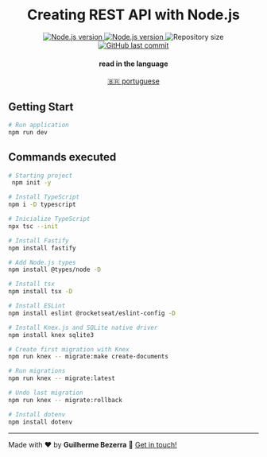 <h1 align="center">
    <br>
    Creating REST API with Node.js
</h1>

<p align="center">
  <a href="https://nodejs.org">
    <img alt="Node.js version" src="https://img.shields.io/badge/node.js-v20.11.0-43853D?style=flat&logo=node.js&logoColor=white&labelColor=43853D&color=5a5a5a">
  </a>

  <a href="https://www.typescriptlang.org">
    <img alt="Node.js version" src="https://img.shields.io/badge/typescript-v5.3.3-43853D?style=flat&logo=typescript&logoColor=white&labelColor=007acc&color=5a5a5a">
  </a>

  <img alt="Repository size" src="https://img.shields.io/github/repo-size/gbdsantos/ignite.svg">

  <a href="https://github.com/gbdsantos/ignite/commits/master">
    <img alt="GitHub last commit" src="https://img.shields.io/github/last-commit/gbdsantos/ignite.svg">
  </a>
</p>

<div align="center">
  <h4 align="center">read in the language</h4>
  <a href="https://github.com/gbdsantos/ignite/blob/master/README.pt-br.md" hreflang="pt-br" alt="pt-br">🇧🇷 portuguese
  </a>
</div>

## Getting Start

```bash
# Run application
npm run dev
```

## Commands executed

```bash
# Starting project
 npm init -y

# Install TypeScript
npm i -D typescript

# Inicialize TypeScript
npx tsc --init

# Install Fastify
npm install fastify

# Add Node.js types
npm install @types/node -D

# Install tsx
npm install tsx -D

# Install ESLint
npm install eslint @rocketseat/eslint-config -D

# Install Knex.js and SQLite native driver
npm install knex sqlite3

# Create first migration with Knex
npm run knex -- migrate:make create-documents

# Run migrations
npm run knex -- migrate:latest

# Undo last migration
npm run knex -- migrate:rollback

# Install dotenv
npm install dotenv
```

---

Made with ♥ by **Guilherme Bezerra** :wave: [Get in touch!](https://www.linkedin.com/in/gbdsantos)
